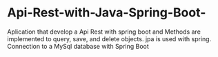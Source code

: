# Api-Rest-with-Java-Spring-Boot-
Aplication that develop a Api Rest with spring boot and Methods are implemented to query, save, and delete objects. jpa is used with spring. Connection to a MySql database with Spring Boot
